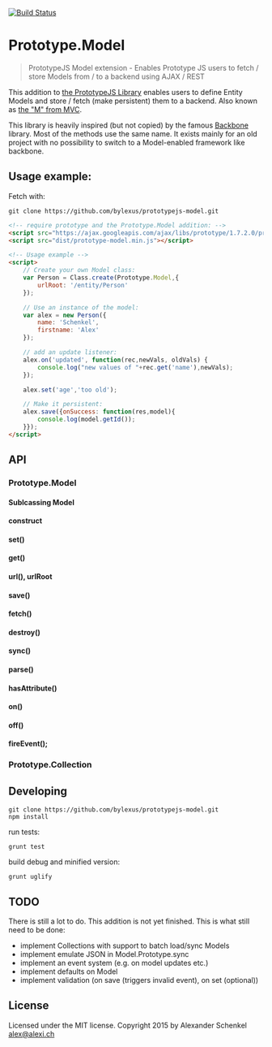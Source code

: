 [![Build Status](https://travis-ci.org/bylexus/prototypejs-model.svg?branch=master)](https://travis-ci.org/bylexus/prototypejs-model)

Prototype.Model
================

> PrototypeJS Model extension - Enables Prototype JS users to fetch / store Models from / to a backend using AJAX / REST

This addition to [the PrototypeJS Library](http://prototypejs.org/) enables users to define Entity Models and store / fetch (make persistent) them to a backend. Also known as [the "M" from MVC](http://en.wikipedia.org/wiki/Model%E2%80%93view%E2%80%93controller).

This library is heavily inspired (but not copied) by the famous [Backbone](http://backbonejs.org/) library. Most of the methods use the same name. It exists mainly for an old project with no possibility to switch to a Model-enabled framework like backbone.

Usage example:
--------------
Fetch with:

```
git clone https://github.com/bylexus/prototypejs-model.git
```

```html
<!-- require prototype and the Prototype.Model addition: -->
<script src="https://ajax.googleapis.com/ajax/libs/prototype/1.7.2.0/prototype.js"></script>
<script src="dist/prototype-model.min.js"></script>

<!-- Usage example -->
<script>
	// Create your own Model class:
	var Person = Class.create(Prototype.Model,{
	    urlRoot: '/entity/Person'
	});

	// Use an instance of the model:
	var alex = new Person({
	    name: 'Schenkel',
	    firstname: 'Alex'
	});

    // add an update listener:
    alex.on('updated', function(rec,newVals, oldVals) {
        console.log("new values of "+rec.get('name'),newVals);
    });

	alex.set('age','too old');

	// Make it persistent:
	alex.save({onSuccess: function(res,model){
	    console.log(model.getId());
	}});
</script>
```

API
-----

### Prototype.Model

#### Sublcassing Model

#### construct

#### set()

#### get()

#### url(), urlRoot

#### save()

#### fetch()

#### destroy()

#### sync()

#### parse()

#### hasAttribute()

#### on()

#### off()

#### fireEvent();

### Prototype.Collection


Developing
-----------

```
git clone https://github.com/bylexus/prototypejs-model.git
npm install
```

run tests:

```
grunt test
```

build debug and minified version:
```
grunt uglify
```


TODO
-----
There is still a lot to do. This addition is not yet finished. This is what still need to be done:

* implement Collections with support to batch load/sync Models
* implement emulate JSON in Model.Prototype.sync
* implement an event system (e.g. on model updates etc.)
* implement defaults on Model
* implement validation (on save (triggers invalid event), on set (optional))


License
---------
Licensed under the MIT license. Copyright 2015 by Alexander Schenkel <alex@alexi.ch>


